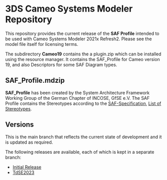 # 3DS Cameo Systems Modeler Repository

This repository provides the current release of the **SAF Profile** intended to be used with Cameo Systems Modeler 2021x Refresh2. Please see the model file itself for licensing terms.

The subdirectory **Cameo19** contains the a plugin.zip which can be installed using the resource manager. It contains the SAF_Profile for Cameo version 19, and also Descriptors for some SAF Diagram types.

## SAF_Profile.mdzip

**SAF_Profile** has been created by the System Architecture Framework Working Group of the German Chapter of INCOSE, GfSE e.V. The SAF Profile contains the Stereotypes according to the [SAF-Specification](https://github.com/GfSE/SAF-Specification/), [List of Stereotypes](https://github.com/GfSE/SAF-Specification/blob/main/stereotypes.md).


## Versions
This is the main branch that reflects the current state of development and it is updated as required.

The following releases are available, each of which is kept in a separate branch:
* [Initial Release](https://github.com/GfSE/SAF-Cameo-Profile/tree/Initial-Release)
* [TdSE2023](https://github.com/GfSE/SAF-Cameo-Profile/tree/TdSE2023)
